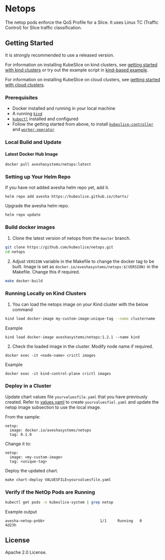 # Netops


The netop pods enforce the QoS Profile for a Slice. It uses Linux TC (Traffic Control) for Slice traffic classification.

## Getting Started
It is strongly recommended to use a released version.

For information on installing KubeSlice on kind clusters, see [getting started with kind clusters](https://docs.avesha.io/opensource/getting-started-with-kind-clusters) or try out the example script in [kind-based example](https://github.com/kubeslice/examples/tree/master/kind).

For information on installing KubeSlice on cloud clusters, see [getting started with cloud clusters](https://docs.avesha.io/opensource/getting-started-with-cloud-clusters). 

### Prerequisites

* Docker installed and running in your local machine
* A running [`kind`](https://kind.sigs.k8s.io/)
* [`kubectl`](https://kubernetes.io/docs/tasks/tools/) installed and configured
* Follow the getting started from above, to install [`kubeslice-controller`](https://github.com/kubeslice/kubeslice-controller) and [`worker-operator`](https://github.com/kubeslice/worker-operator)

### Local Build and Update 

#### Latest Docker Hub Image

```console
docker pull aveshasystems/netops:latest
```

### Setting up Your Helm Repo

If you have not added avesha helm repo yet, add it.

```console
helm repo add avesha https://kubeslice.github.io/charts/
```

Upgrade the avesha helm repo.

```console
helm repo update
```

### Build docker images

1. Clone the latest version of netops from  the `master` branch. 

```bash
git clone https://github.com/kubeslice/netops.git
cd netops
```

2. Adjust `VERSION` variable in the Makefile to change the docker tag to be built.
Image is set as `docker.io/aveshasystems/netops:$(VERSION)` in the Makefile. Change this if required.

```bash
make docker-build
```

### Running Locally on Kind Clusters

1. You can load the netops image on your Kind cluster with the below command

```bash
kind load docker-image my-custom-image:unique-tag --name clustername
```

Example

```console
kind load docker-image aveshasystems/netops:1.2.1 --name kind
```

2. Check the loaded image in the cluster. Modify node name if required.

```console
docker exec -it <node-name> crictl images
```

Example

```console
docker exec -it kind-control-plane crictl images
```


### Deploy in a Cluster

Update chart values file `yourvaluesfile.yaml` that you have previously created.
Refer to [values.yaml](https://github.com/kubeslice/charts/blob/master/kubeslice-worker/values.yaml) to create `yourvaluesfiel.yaml` and update the netop image subsection to use the local image.

From the sample: 

```
netop:
  image: docker.io/aveshasystems/netops
  tag: 0.1.0
```

Change it to:

```
netop:
  image: <my-custom-image>
  tag: <unique-tag>
```

Deploy the updated chart.

```console
make chart-deploy VALUESFILE=yourvaluesfile.yaml
```

### Verify if the NetOp Pods are Running

```bash
kubectl get pods -n kubeslice-system | grep netop
```
Example output

```
avesha-netop-pnbbr                         1/1     Running   0          4d23h
```

## License
Apache 2.0 License.
